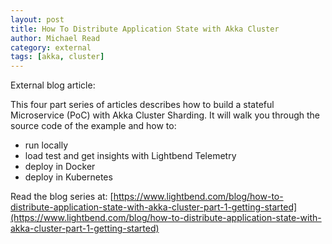 ```yaml
---
layout: post
title: How To Distribute Application State with Akka Cluster
author: Michael Read
category: external
tags: [akka, cluster]
---
```


External blog article: 

This four part series of articles describes how to build a stateful Microservice (PoC) with Akka Cluster Sharding. It will walk you through the source code of the example and how to:

* run locally
* load test and get insights with Lightbend Telemetry
* deploy in Docker 
* deploy in Kubernetes

Read the blog series at: [https://www.lightbend.com/blog/how-to-distribute-application-state-with-akka-cluster-part-1-getting-started](https://www.lightbend.com/blog/how-to-distribute-application-state-with-akka-cluster-part-1-getting-started)
